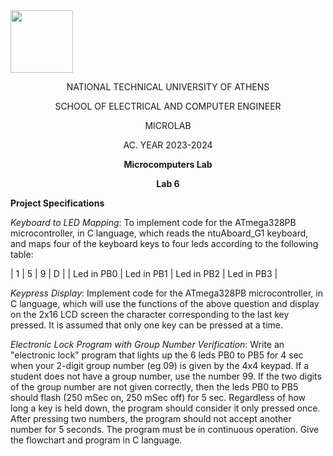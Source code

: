 <img align="center" width="100" height="100" src="https://lh5.googleusercontent.com/proxy/MRBDx8ZGLT3hSY5t3q2KhUkOG_Gzt5I7GlafOJ8LYyeep_qBNeylB6YoIZasv3_iTLDBCqOXg9Co3vtRMeDpDQAlV7wftJTaEOPXEjBocWE">
<p align="center">
  NATIONAL TECHNICAL UNIVERSITY OF ATHENS 
</p>
<p align="center">
  SCHOOL OF ELECTRICAL AND COMPUTER ENGINEER
</p>
<p align="center">
  MICROLAB
</p>
<p align="center">
  AC. YEAR 2023-2024
</p>
<p align="center">
  <b>Microcomputers Lab</b>
</p>
<p align="center">
  <b>Lab 6</b>
</p>



**Project Specifications**

*Keyboard to LED Mapping*: 
To implement code for the ATmega328PB microcontroller, in C language, which reads the ntuAboard_G1 keyboard, and maps four of the keyboard keys to four leds according to the following table:

  | 1 | 5 | 9 | D |
  | Led in PB0 | Led in PB1 | Led in PB2 | Led in PB3 |

*Keypress Display*: 
Implement code for the ATmega328PB microcontroller, in C language, which will use the functions of the above question and display on the 2x16 LCD screen the character corresponding to the last key pressed. It is assumed that only one key can be pressed at a time.

*Electronic Lock Program with Group Number Verification*: 
Write an "electronic lock" program that lights up the 6 leds PB0 to PB5 for 4 sec when your 2-digit group number (eg 09) is given by the 4x4 keypad. If a student does not have a group number, use the number 99. If the two digits of the group number are not given correctly, then the leds PB0 to PB5 should flash (250 mSec on, 250 mSec off) for 5 sec. Regardless of how long a key is held down, the program should consider it only pressed once. After pressing two numbers, the program should not accept another number for 5 seconds. The program must be in continuous operation. Give the flowchart and program in C language.